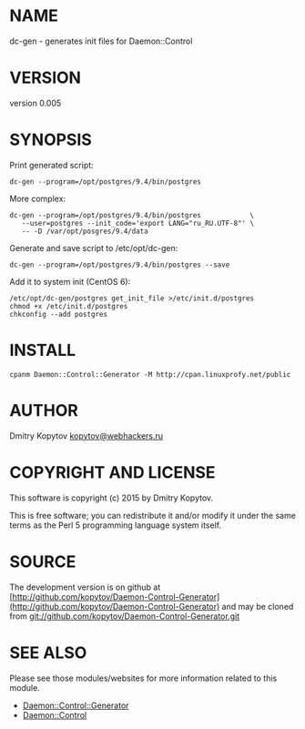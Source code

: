# NAME

dc-gen - generates init files for Daemon::Control

# VERSION

version 0.005

# SYNOPSIS

Print generated script:

    dc-gen --program=/opt/postgres/9.4/bin/postgres

More complex:

    dc-gen --program=/opt/postgres/9.4/bin/postgres            \
       --user=postgres --init_code='export LANG="ru_RU.UTF-8"' \
       -- -D /var/opt/posgres/9.4/data

Generate and save script to /etc/opt/dc-gen:

    dc-gen --program=/opt/postgres/9.4/bin/postgres --save

Add it to system init (CentOS 6):

    /etc/opt/dc-gen/postgres get_init_file >/etc/init.d/postgres
    chmod +x /etc/init.d/postgres
    chkconfig --add postgres

# INSTALL

    cpanm Daemon::Control::Generator -M http://cpan.linuxprofy.net/public

# AUTHOR

Dmitry Kopytov <kopytov@webhackers.ru>

# COPYRIGHT AND LICENSE

This software is copyright (c) 2015 by Dmitry Kopytov.

This is free software; you can redistribute it and/or modify it under
the same terms as the Perl 5 programming language system itself.

# SOURCE

The development version is on github at [http://github.com/kopytov/Daemon-Control-Generator](http://github.com/kopytov/Daemon-Control-Generator)
and may be cloned from [git://github.com/kopytov/Daemon-Control-Generator.git](git://github.com/kopytov/Daemon-Control-Generator.git)

# SEE ALSO

Please see those modules/websites for more information related to this module.

- [Daemon::Control::Generator](https://metacpan.org/pod/Daemon::Control::Generator)
- [Daemon::Control](https://metacpan.org/pod/Daemon::Control)
